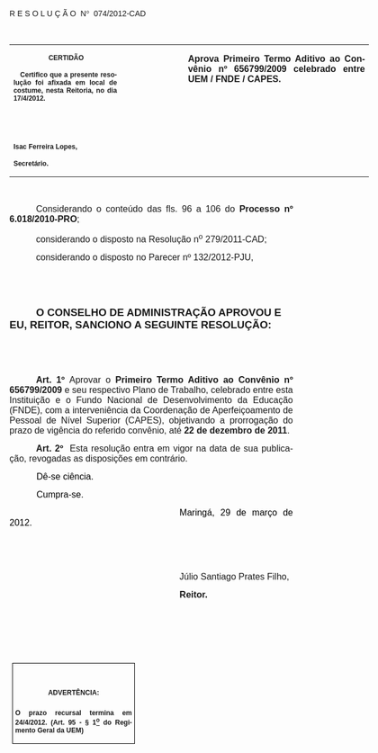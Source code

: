 <body lang=PT-BR link=blue vlink=purple style='tab-interval:35.4pt'>

<div class=Section1>

<p class=MsoTitle><span style='font-family:Arial;mso-bidi-font-family:"Times New Roman";
mso-no-proof:yes'>R E S O L U Ç Ã O<span style='mso-spacerun:yes'>  </span>N</span><span
style='font-family:Symbol;mso-ascii-font-family:Arial;mso-hansi-font-family:
Arial;mso-char-type:symbol;mso-symbol-font-family:Symbol;mso-no-proof:yes'><span
style='mso-char-type:symbol;mso-symbol-font-family:Symbol'>°</span></span><span
style='font-family:Arial;mso-bidi-font-family:"Times New Roman";mso-no-proof:
yes'><span style='mso-spacerun:yes'>  </span>074/2012-CAD<o:p></o:p></span></p>

<p class=BodyText21><span style='mso-bidi-font-size:12.0pt;font-family:Arial;
mso-bidi-font-family:"Times New Roman";mso-no-proof:yes'><o:p>&nbsp;</o:p></span></p>

<table class=MsoNormalTable border=0 cellspacing=0 cellpadding=0 width=639
 style='width:479.4pt;border-collapse:collapse;mso-padding-alt:0cm 5.4pt 0cm 5.4pt'>
 <tr style='mso-yfti-irow:0;mso-yfti-firstrow:yes;mso-yfti-lastrow:yes'>
  <td width=196 valign=top style='width:147.15pt;padding:0cm 5.4pt 0cm 5.4pt'>
  <p class=MsoNormal align=center style='text-align:center'><b
  style='mso-bidi-font-weight:normal'><span style='font-size:9.0pt;mso-bidi-font-size:
  10.0pt;font-family:Arial;mso-bidi-font-family:"Times New Roman";mso-no-proof:
  yes'><span style='mso-spacerun:yes'> </span>CERTIDÃO<o:p></o:p></span></b></p>
  <p class=MsoNormal style='text-align:justify'><b style='mso-bidi-font-weight:
  normal'><span style='font-size:9.0pt;mso-bidi-font-size:10.0pt;font-family:
  Arial;mso-bidi-font-family:"Times New Roman";mso-no-proof:yes'><span
  style='mso-spacerun:yes'>   </span>Certifico que a presente resolução foi
  afixada em local de costume, nesta Reitoria, no dia 17/4/2012.<o:p></o:p></span></b></p>
  <p class=MsoNormal><b style='mso-bidi-font-weight:normal'><span
  style='font-size:8.0pt;font-family:Arial;mso-bidi-font-family:"Times New Roman";
  mso-no-proof:yes'><o:p>&nbsp;</o:p></span></b></p>
  <p class=MsoNormal><b style='mso-bidi-font-weight:normal'><span
  style='font-size:8.0pt;font-family:Arial;mso-bidi-font-family:"Times New Roman";
  mso-no-proof:yes'><o:p>&nbsp;</o:p></span></b></p>
  <p class=MsoNormal><b style='mso-bidi-font-weight:normal'><span
  style='font-size:9.0pt;mso-bidi-font-size:10.0pt;font-family:Arial;
  mso-bidi-font-family:"Times New Roman";mso-no-proof:yes'>Isac Ferreira Lopes,<o:p></o:p></span></b></p>
  <p class=MsoNormal><b style='mso-bidi-font-weight:normal'><span
  style='font-size:9.0pt;mso-bidi-font-size:10.0pt;font-family:Arial;
  mso-bidi-font-family:"Times New Roman";mso-no-proof:yes'>Secretário.<o:p></o:p></span></b></p>
  </td>
  <td width=107 valign=top style='width:80.25pt;padding:0cm 5.4pt 0cm 5.4pt'>
  <p class=MsoNormal style='margin-right:-5.4pt'><b><span style='font-size:
  12.0pt;mso-bidi-font-size:10.0pt;font-family:Arial;mso-bidi-font-family:"Times New Roman";
  mso-no-proof:yes'><o:p>&nbsp;</o:p></span></b></p>
  </td>
  <td width=336 valign=top style='width:252.0pt;padding:0cm 5.4pt 0cm 5.4pt'>
  <p class=MsoNormal style='text-align:justify'><b><span style='font-size:12.0pt;
  font-family:Arial;mso-bidi-font-family:"Times New Roman";mso-no-proof:yes'>Aprova
  Primeiro Termo Aditivo ao Convênio nº 656799/2009 celebrado entre UEM / FNDE
  / CAPES.<o:p></o:p></span></b></p>
  </td>
 </tr>
</table>

<p class=MsoNormal style='text-align:justify;text-indent:35.45pt'><span
style='font-size:12.0pt;font-family:Arial;mso-bidi-font-family:"Times New Roman";
mso-no-proof:yes'><o:p>&nbsp;</o:p></span></p>

<p class=MsoNormal style='margin-bottom:3.0pt;text-align:justify;text-indent:
35.45pt'><span style='font-size:12.0pt;mso-bidi-font-size:10.0pt;font-family:
Arial;mso-bidi-font-family:"Times New Roman"'>Considerando o conteúdo das fls. <st1:metricconverter
ProductID="96 a" w:st="on">96 a</st1:metricconverter> 106 do <b
style='mso-bidi-font-weight:normal'>Processo nº 6.018/2010-PRO</b>;<o:p></o:p></span></p>

<p class=MsoNormal style='margin-bottom:3.0pt;text-align:justify;text-indent:
35.45pt'><span style='font-size:12.0pt;font-family:Arial;mso-bidi-font-weight:
bold'>considerando o disposto na Resolução n<sup>o</sup> 279/2011-CAD;<o:p></o:p></span></p>

<p class=MsoNormal style='margin-bottom:3.0pt;text-align:justify;text-indent:
35.45pt'><span style='font-size:12.0pt;mso-bidi-font-size:10.0pt;font-family:
Arial;mso-fareast-font-family:"Arial Unicode MS";mso-no-proof:yes'>considerando
o disposto no Parecer nº 132/2012-PJU,<o:p></o:p></span></p>

<p class=MsoNormal style='text-align:justify;text-indent:35.45pt'><span
style='font-size:12.0pt;font-family:Arial;mso-no-proof:yes'><o:p>&nbsp;</o:p></span></p>

<p class=MsoNormal style='text-align:justify;text-indent:35.45pt'><span
style='font-size:12.0pt;font-family:Arial;mso-no-proof:yes'><o:p>&nbsp;</o:p></span></p>

<p class=MsoBodyTextIndent style='text-indent:35.45pt'><b style='mso-bidi-font-weight:
normal'><span style='font-size:14.0pt;font-family:Arial;mso-no-proof:yes'>O
CONSELHO DE ADMINISTRAÇÃO APROVOU E EU, REITOR, SANCIONO A SEGUINTE RESOLUÇÃO:<o:p></o:p></span></b></p>

<p class=MsoBodyTextIndent style='text-indent:35.45pt'><span style='font-size:
12.0pt;font-family:Arial;mso-no-proof:yes'><o:p>&nbsp;</o:p></span></p>

<p class=MsoBodyTextIndent style='text-indent:35.45pt'><span style='font-size:
12.0pt;font-family:Arial;mso-no-proof:yes'><o:p>&nbsp;</o:p></span></p>

<p style='text-align:justify;text-indent:35.45pt'><b style='mso-bidi-font-weight:
normal'><span style='font-size:12.0pt;font-family:Arial;mso-fareast-font-family:
"Arial Unicode MS";mso-bidi-font-family:"Times New Roman"'>Art.&nbsp;1º</span></b><span
style='font-size:12.0pt;font-family:Arial;mso-fareast-font-family:"Arial Unicode MS";
mso-bidi-font-family:"Times New Roman"'>&nbsp;Aprovar o </span><b><span
style='font-size:12.0pt;font-family:Arial;mso-bidi-font-family:"Times New Roman";
mso-no-proof:yes'>Primeiro Termo Aditivo ao Convênio nº 656799/2009</span></b><span
style='font-size:12.0pt;font-family:Arial;mso-bidi-font-family:"Times New Roman";
mso-bidi-font-weight:bold;mso-no-proof:yes'> e seu respectivo Plano de
Trabalho, celebrado entre esta Instituição e o Fundo Nacional de
Desenvolvimento da Educação (FNDE), com a interveniência da Coordenação de
Aperfeiçoamento de Pessoal de Nível Superior (CAPES), objetivando a prorrogação
do prazo de vigência do referido convênio, até <b>22 de dezembro de 2011</b>.</span><span
style='font-size:12.0pt;font-family:Arial;mso-fareast-font-family:"Arial Unicode MS";
mso-bidi-font-family:"Times New Roman"'><o:p></o:p></span></p>

<p style='text-align:justify;text-indent:35.45pt'><b style='mso-bidi-font-weight:
normal'><span style='font-size:12.0pt;font-family:Arial;mso-fareast-font-family:
"Arial Unicode MS";mso-bidi-font-family:"Times New Roman";mso-no-proof:yes'>Art.&nbsp;2º&nbsp;&nbsp;</span></b><span
style='font-size:12.0pt;font-family:Arial;mso-bidi-font-family:"Times New Roman";
mso-no-proof:yes'>Esta resolução entra em vigor na data de sua publicação,
revogadas as disposições em contrário.</span><span style='font-size:12.0pt;
font-family:Arial;mso-fareast-font-family:"Arial Unicode MS";mso-bidi-font-family:
"Times New Roman";letter-spacing:-.2pt;mso-no-proof:yes'><o:p></o:p></span></p>

<p class=MsoNormal style='text-align:justify;text-indent:36.0pt;mso-pagination:
none'><span style='font-size:12.0pt;font-family:Arial;color:black;mso-no-proof:
yes'>Dê-se ciência.<o:p></o:p></span></p>

<p class=MsoNormal style='margin-bottom:3.0pt;text-align:justify;text-indent:
36.0pt;mso-pagination:none'><span style='font-size:12.0pt;font-family:Arial;
color:black;mso-no-proof:yes'>Cumpra-se.<o:p></o:p></span></p>

<p class=MsoNormal style='text-align:justify;text-indent:8.0cm'><span
style='font-size:12.0pt;font-family:Arial;color:black;mso-no-proof:yes'>Maringá,
29 de março de 2012.<o:p></o:p></span></p>

<p class=MsoNormal style='text-align:justify;text-indent:8.0cm'><span
style='font-size:12.0pt;font-family:Arial;mso-bidi-font-family:"Times New Roman";
mso-no-proof:yes'><o:p>&nbsp;</o:p></span></p>

<p class=MsoNormal style='text-align:justify;text-indent:8.0cm'><span
style='font-size:12.0pt;font-family:Arial;mso-bidi-font-family:"Times New Roman";
mso-no-proof:yes'><o:p>&nbsp;</o:p></span></p>

<p class=MsoNormal style='text-align:justify;text-indent:8.0cm'><span
style='font-size:12.0pt;font-family:Arial;mso-bidi-font-family:"Times New Roman";
mso-no-proof:yes'>Júlio Santiago Prates Filho,<o:p></o:p></span></p>

<p class=MsoNormal style='text-align:justify;text-indent:8.0cm;tab-stops:8.0cm 276.45pt'><b
style='mso-bidi-font-weight:normal'><span style='font-size:12.0pt;font-family:
Arial;mso-bidi-font-family:"Times New Roman";mso-no-proof:yes'>Reitor.<o:p></o:p></span></b></p>

<p class=MsoNormal style='text-align:justify;text-indent:8.0cm;tab-stops:8.0cm 276.45pt'><b
style='mso-bidi-font-weight:normal'><span style='font-size:12.0pt;font-family:
Arial;mso-bidi-font-family:"Times New Roman";mso-no-proof:yes'><o:p>&nbsp;</o:p></span></b></p>

<p class=MsoNormal style='text-align:justify;text-indent:8.0cm;tab-stops:8.0cm 276.45pt'><b
style='mso-bidi-font-weight:normal'><span style='font-size:12.0pt;font-family:
Arial;mso-bidi-font-family:"Times New Roman";mso-no-proof:yes'><o:p>&nbsp;</o:p></span></b></p>

<p class=MsoNormal style='text-align:justify;text-indent:8.0cm;tab-stops:8.0cm 276.45pt'><b
style='mso-bidi-font-weight:normal'><span style='font-size:12.0pt;font-family:
Arial;mso-bidi-font-family:"Times New Roman";mso-no-proof:yes'><o:p>&nbsp;</o:p></span></b></p>

<table class=MsoNormalTable border=1 cellspacing=0 cellpadding=0
 style='margin-left:3.5pt;border-collapse:collapse;border:none;mso-border-alt:
 solid windowtext .5pt;mso-padding-alt:0cm 3.5pt 0cm 3.5pt;mso-border-insideh:
 .5pt solid windowtext;mso-border-insidev:.5pt solid windowtext'>
 <tr style='mso-yfti-irow:0;mso-yfti-firstrow:yes;mso-yfti-lastrow:yes'>
  <td width=207 valign=top style='width:155.6pt;border:solid windowtext 1.0pt;
  mso-border-alt:solid windowtext .5pt;padding:0cm 3.5pt 0cm 3.5pt'>
  <h1 align=center style='text-align:center'><b style='mso-bidi-font-weight:
  normal'><span style='font-size:9.0pt;mso-bidi-font-size:10.0pt;font-family:
  Arial;mso-no-proof:yes'>ADVERTÊNCIA:<o:p></o:p></span></b></h1>
  <p class=MsoNormal style='text-align:justify'><b style='mso-bidi-font-weight:
  normal'><span style='font-size:9.0pt;mso-bidi-font-size:10.0pt;font-family:
  Arial;mso-bidi-font-family:"Times New Roman";mso-no-proof:yes'>O prazo
  recursal termina em 24/4/2012. (Art. 95 - § 1<u><sup>o</sup></u> do Regimento
  Geral da UEM)</span></b><span style='font-size:9.0pt;mso-bidi-font-size:10.0pt;
  font-family:Arial;mso-bidi-font-family:"Times New Roman";mso-no-proof:yes'><o:p></o:p></span></p>
  </td>
 </tr>
</table>

<p class=MsoNormal><span style='mso-no-proof:yes'><o:p>&nbsp;</o:p></span></p>

</div>

</body>
